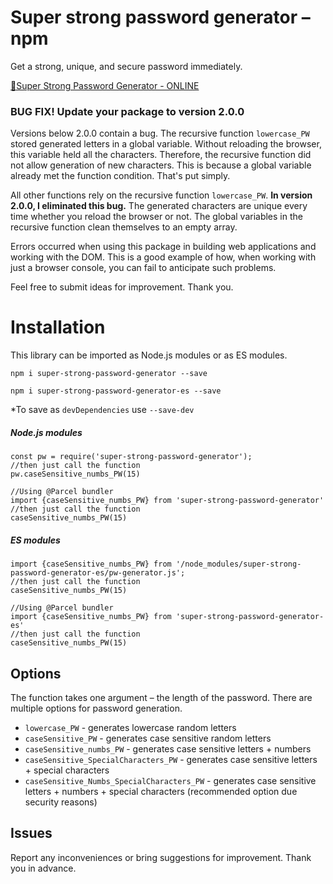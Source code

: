 # Super strong password generator –npm

Get a strong, unique, and secure password immediately.

[🔐Super Strong Password Generator - ONLINE](https://maciejkuran.com/strong-password-generator)

### BUG FIX! Update your package to version 2.0.0

Versions below 2.0.0 contain a bug. The recursive function `lowercase_PW` stored generated letters in a global variable. Without reloading the browser, this variable held all the characters. Therefore, the recursive function did not allow generation of new characters. This is because a global variable already met the function condition. That's put simply.

All other functions rely on the recursive function `lowercase_PW`. <b>In version 2.0.0, I eliminated this bug.</b> The generated characters are unique every time whether you reload the browser or not. The global variables in the recursive function clean themselves to an empty array.

Errors occurred when using this package in building web applications and working with the DOM. This is a good example of how, when working with just a browser console, you can fail to anticipate such problems.

Feel free to submit ideas for improvement. Thank you.

# Installation

This library can be imported as Node.js modules or as ES modules.

`npm i super-strong-password-generator --save`

`npm i super-strong-password-generator-es --save`

\*To save as `devDependencies` use `--save-dev`

##### Node.js modules

```
const pw = require('super-strong-password-generator');
//then just call the function
pw.caseSensitive_numbs_PW(15)
```

```
//Using @Parcel bundler
import {caseSensitive_numbs_PW} from 'super-strong-password-generator'
//then just call the function
caseSensitive_numbs_PW(15)
```

##### ES modules

```
import {caseSensitive_numbs_PW} from '/node_modules/super-strong-password-generator-es/pw-generator.js';
//then just call the function
caseSensitive_numbs_PW(15)
```

```
//Using @Parcel bundler
import {caseSensitive_numbs_PW} from 'super-strong-password-generator-es'
//then just call the function
caseSensitive_numbs_PW(15)
```

## Options

The function takes one argument – the length of the password.
There are multiple options for password generation.

- `lowercase_PW` - generates lowercase random letters
- `caseSensitive_PW` - generates case sensitive random letters
- `caseSensitive_numbs_PW` - generates case sensitive letters + numbers
- `caseSensitive_SpecialCharacters_PW` - generates case sensitive letters + special characters
- `caseSensitive_Numbs_SpecialCharacters_PW` - generates case sensitive letters + numbers + special characters (recommended option due security reasons)

## Issues

Report any inconveniences or bring suggestions for improvement. Thank you in advance.
